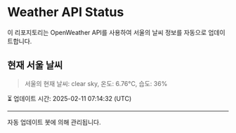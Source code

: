 
# Weather API Status

이 리포지토리는 OpenWeather API를 사용하여 서울의 날씨 정보를 자동으로 업데이트합니다.

## 현재 서울 날씨
> 서울의 현재 날씨: clear sky, 온도: 6.76°C, 습도: 36%

⏳ 업데이트 시간: 2025-02-11 07:14:32 (UTC)

---
자동 업데이트 봇에 의해 관리됩니다.
